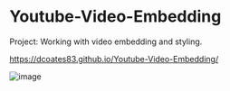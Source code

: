 # Youtube-Video-Embedding

Project: Working with video embedding and styling.

https://dcoates83.github.io/Youtube-Video-Embedding/

![image](https://user-images.githubusercontent.com/63134707/125170558-bc7da300-e16c-11eb-95fa-535e4966f198.png)
